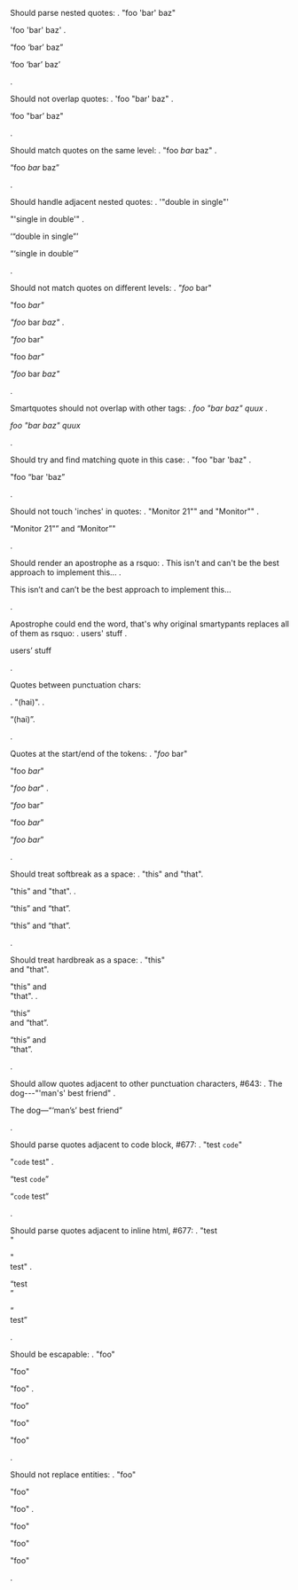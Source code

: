 Should parse nested quotes:
.
"foo 'bar' baz"

'foo 'bar' baz'
.
<p>“foo ‘bar’ baz”</p>
<p>‘foo ‘bar’ baz’</p>
.


Should not overlap quotes:
.
'foo "bar' baz"
.
<p>‘foo &quot;bar’ baz&quot;</p>
.


Should match quotes on the same level:
.
"foo *bar* baz"
.
<p>“foo <em>bar</em> baz”</p>
.


Should handle adjacent nested quotes:
.
'"double in single"'

"'single in double'"
.
<p>‘“double in single”’</p>
<p>“‘single in double’”</p>
.



Should not match quotes on different levels:
.
*"foo* bar"

"foo *bar"*

*"foo* bar *baz"*
.
<p><em>&quot;foo</em> bar&quot;</p>
<p>&quot;foo <em>bar&quot;</em></p>
<p><em>&quot;foo</em> bar <em>baz&quot;</em></p>
.

Smartquotes should not overlap with other tags:
.
*foo "bar* *baz" quux*
.
<p><em>foo &quot;bar</em> <em>baz&quot; quux</em></p>
.


Should try and find matching quote in this case:
.
"foo "bar 'baz"
.
<p>&quot;foo “bar 'baz”</p>
.


Should not touch 'inches' in quotes:
.
"Monitor 21"" and "Monitor""
.
<p>“Monitor 21&quot;” and “Monitor”&quot;</p>
.


Should render an apostrophe as a rsquo:
.
This isn't and can't be the best approach to implement this...
.
<p>This isn’t and can’t be the best approach to implement this…</p>
.


Apostrophe could end the word, that's why original smartypants replaces all of them as rsquo:
.
users' stuff
.
<p>users’ stuff</p>
.

Quotes between punctuation chars:

.
"(hai)".
.
<p>“(hai)”.</p>
.

Quotes at the start/end of the tokens:
.
"*foo* bar"

"foo *bar*"

"*foo bar*"
.
<p>“<em>foo</em> bar”</p>
<p>“foo <em>bar</em>”</p>
<p>“<em>foo bar</em>”</p>
.

Should treat softbreak as a space:
.
"this"
and "that".

"this" and
"that".
.
<p>“this”
and “that”.</p>
<p>“this” and
“that”.</p>
.

Should treat hardbreak as a space:
.
"this"\
and "that".

"this" and\
"that".
.
<p>“this”<br />
and “that”.</p>
<p>“this” and<br />
“that”.</p>
.

Should allow quotes adjacent to other punctuation characters, #643:
.
The dog---"'man's' best friend"
.
<p>The dog—“‘man’s’ best friend”</p>
.

Should parse quotes adjacent to code block, #677:
.
"test `code`"

"`code` test"
.
<p>“test <code>code</code>”</p>
<p>“<code>code</code> test”</p>
.

Should parse quotes adjacent to inline html, #677:
.
"test <br>"

"<br> test"
.
<p>“test <br>”</p>
<p>“<br> test”</p>
.

Should be escapable:
.
"foo"

\"foo"

"foo\"
.
<p>“foo”</p>
<p>&quot;foo&quot;</p>
<p>&quot;foo&quot;</p>
.

Should not replace entities:
.
&quot;foo&quot;

&quot;foo"

"foo&quot;
.
<p>&quot;foo&quot;</p>
<p>&quot;foo&quot;</p>
<p>&quot;foo&quot;</p>
.
